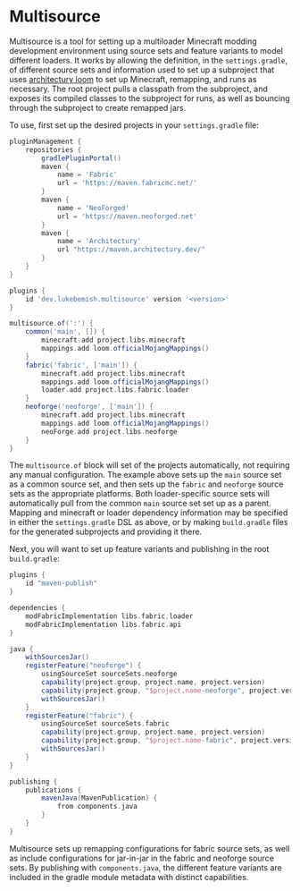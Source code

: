 # Multisource

Multisource is a tool for setting up a multiloader Minecraft modding development environment using source sets and feature
variants to model different loaders. It works by allowing the definition, in the `settings.gradle`, of different source sets
and information used to set up a subproject that uses [architectury loom](https://github.com/architectury/architectury-loom)
to set up Minecraft, remapping, and runs as necessary. The root project pulls a classpath from the subproject, and exposes
its compiled classes to the subproject for runs, as well as bouncing through the subproject to create remapped jars.

To use, first set up the desired projects in your `settings.gradle` file:

```groovy
pluginManagement {
    repositories {
        gradlePluginPortal()
        maven {
            name = 'Fabric'
            url = 'https://maven.fabricmc.net/'
        }
        maven {
            name = 'NeoForged'
            url = 'https://maven.neoforged.net'
        }
        maven {
            name = 'Architectury'
            url "https://maven.architectury.dev/"
        }
    }
}

plugins {
    id 'dev.lukebemish.multisource' version '<version>'
}

multisource.of(':') {
    common('main', []) {
        minecraft.add project.libs.minecraft
        mappings.add loom.officialMojangMappings()
    }
    fabric('fabric', ['main']) {
        minecraft.add project.libs.minecraft
        mappings.add loom.officialMojangMappings()
        loader.add project.libs.fabric.loader
    }
    neoforge('neoforge', ['main']) {
        minecraft.add project.libs.minecraft
        mappings.add loom.officialMojangMappings()
        neoForge.add project.libs.neoforge
    }
}
```

The `multisource.of` block will set of the projects automatically, not requiring any manual configuration. The example above
sets up the `main` source set as a common source set, and then sets up the `fabric` and `neoforge` source sets as the
appropriate platforms. Both loader-specific source sets will automatically pull from the common `main` source set set up
as a parent. Mapping and minecraft or loader dependency information may be specified in either the `settings.gradle` DSL
as above, or by making `build.gradle` files for the generated subprojects and providing it there.

Next, you will want to set up feature variants and publishing in the root `build.gradle`:

```groovy
plugins {
    id "maven-publish"
}

dependencies {
    modFabricImplementation libs.fabric.loader
    modFabricImplementation libs.fabric.api
}

java {
    withSourcesJar()
    registerFeature("neoforge") {
        usingSourceSet sourceSets.neoforge
        capability(project.group, project.name, project.version)
        capability(project.group, "$project.name-neoforge", project.version)
        withSourcesJar()
    }
    registerFeature("fabric") {
        usingSourceSet sourceSets.fabric
        capability(project.group, project.name, project.version)
        capability(project.group, "$project.name-fabric", project.version)
        withSourcesJar()
    }
}

publishing {
    publications {
        mavenJava(MavenPublication) {
            from components.java
        }
    }
}
```

Multisource sets up remapping configurations for fabric source sets, as well as include configurations for jar-in-jar in
the fabric and neoforge source sets. By publishing with `components.java`, the different feature variants are included
in the gradle module metadata with distinct capabilities.
